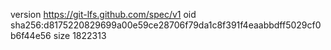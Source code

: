 version https://git-lfs.github.com/spec/v1
oid sha256:d8175220829699a00e59ce28706f79da1c8f391f4eaabbdff5029cf0b6f44e56
size 1822313
